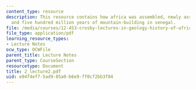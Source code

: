 ```yaml
---
content_type: resource
description: This resource contains how africa was assembled, newly assembled gondwana,
  and five hundred million years of mountain-building in senegal.
file: /media/courses/12-453-crosby-lectures-in-geology-history-of-africa-fall-2005/e04f4ef75ad985a0b6e9ff0cf2bb3f84_2_lecture2.pdf
file_type: application/pdf
learning_resource_types:
- Lecture Notes
ocw_type: OCWFile
parent_title: Lecture Notes
parent_type: CourseSection
resourcetype: Document
title: 2_lecture2.pdf
uid: e04f4ef7-5ad9-85a0-b6e9-ff0cf2bb3f84
---
```

